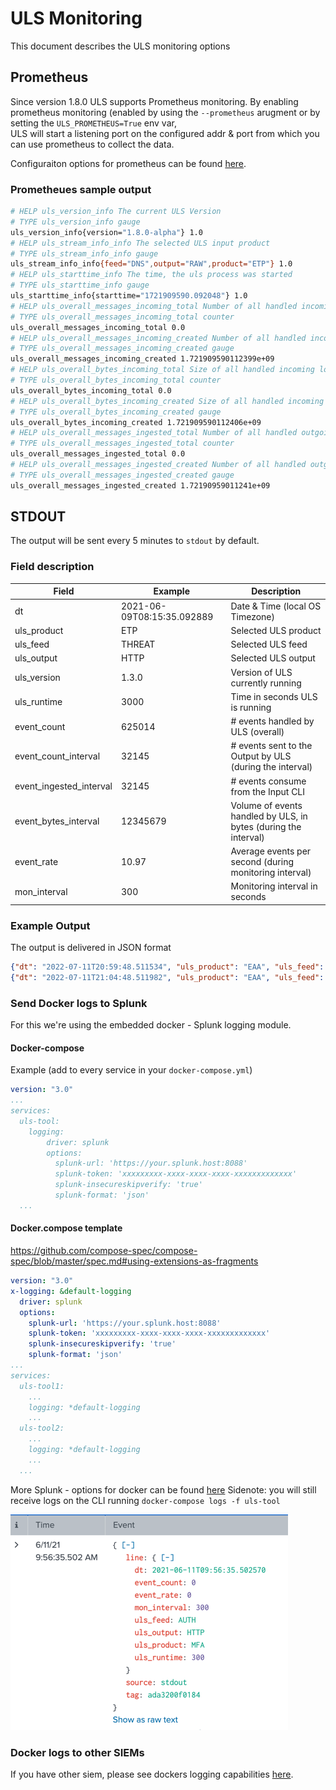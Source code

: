 # ULS Monitoring
This document describes the ULS monitoring options

## Prometheus
Since version 1.8.0 ULS supports Prometheus monitoring.
By enabling prometheus monitoring (enabled by using the `--prometheus` arugment or by setting the `ULS_PROMETHEUS=True` env var,   
ULS will start a listening port on the configured addr & port from which you can use prometheus to collect the data.

Configuraiton options for prometheus can be found [here](ARGUMENTS_ENV_VARS.md#prometheus).

### Prometheues sample output
```bash
# HELP uls_version_info The current ULS Version
# TYPE uls_version_info gauge
uls_version_info{version="1.8.0-alpha"} 1.0
# HELP uls_stream_info_info The selected ULS input product
# TYPE uls_stream_info_info gauge
uls_stream_info_info{feed="DNS",output="RAW",product="ETP"} 1.0
# HELP uls_starttime_info The time, the uls process was started
# TYPE uls_starttime_info gauge
uls_starttime_info{starttime="1721909590.092048"} 1.0
# HELP uls_overall_messages_incoming_total Number of all handled incoming log lines
# TYPE uls_overall_messages_incoming_total counter
uls_overall_messages_incoming_total 0.0
# HELP uls_overall_messages_incoming_created Number of all handled incoming log lines
# TYPE uls_overall_messages_incoming_created gauge
uls_overall_messages_incoming_created 1.721909590112399e+09
# HELP uls_overall_bytes_incoming_total Size of all handled incoming log lines
# TYPE uls_overall_bytes_incoming_total counter
uls_overall_bytes_incoming_total 0.0
# HELP uls_overall_bytes_incoming_created Size of all handled incoming log lines
# TYPE uls_overall_bytes_incoming_created gauge
uls_overall_bytes_incoming_created 1.721909590112406e+09
# HELP uls_overall_messages_ingested_total Number of all handled outgoing log lines
# TYPE uls_overall_messages_ingested_total counter
uls_overall_messages_ingested_total 0.0
# HELP uls_overall_messages_ingested_created Number of all handled outgoing log lines
# TYPE uls_overall_messages_ingested_created gauge
uls_overall_messages_ingested_created 1.72190959011241e+09
```


## STDOUT 
The output will be sent every 5 minutes to `stdout` by default.

### Field description
| Field                   | Example                    | Description                                                     |
|-------------------------|----------------------------|-----------------------------------------------------------------|
| dt                      | 2021-06-09T08:15:35.092889 | Date & Time (local OS Timezone)                                 |
| uls_product             | ETP                        | Selected ULS product                                            |
| uls_feed                | THREAT                     | Selected ULS feed                                               |
| uls_output              | HTTP                       | Selected ULS output                                             |
| uls_version             | 1.3.0                      | Version of ULS currently running                                |
| uls_runtime             | 3000                       | Time in seconds ULS is running                                  |
| event_count             | 625014                     | # events handled by ULS (overall)                               |
| event_count_interval    | 32145                      | # events sent to the Output by ULS (during the interval)        |
| event_ingested_interval | 32145                      | # events consume from the Input CLI                             |
| event_bytes_interval    | 12345679                   | Volume of events handled by ULS, in bytes (during the interval) |
| event_rate              | 10.97                      | Average events per second (during monitoring interval)          |
| mon_interval            | 300                        | Monitoring interval in seconds                                  |


### Example Output
The output is delivered in JSON format
```json
{"dt": "2022-07-11T20:59:48.511534", "uls_product": "EAA", "uls_feed": "ACCESS", "uls_output": "HTTP", "uls_version": "1.5.0", "uls_runtime": 300, "event_count": 635450, "event_count_interval": 635450, "event_ingested_interval": 635451, "event_bytes_interval": 602300990, "event_rate": 2118.17, "mon_interval": 300}
{"dt": "2022-07-11T21:04:48.511982", "uls_product": "EAA", "uls_feed": "ACCESS", "uls_output": "HTTP", "uls_version": "1.5.0", "uls_runtime": 600, "event_count": 1099860, "event_count_interval": 464410, "event_ingested_interval": 464409, "event_bytes_interval": 440221417, "event_rate": 1548.03, "mon_interval": 300}
```

### Send Docker logs to Splunk
For this we're using the embedded docker - Splunk logging module.

#### Docker-compose
Example (add to every service in your `docker-compose.yml`)
```yaml
version: "3.0"
...
services:
  uls-tool:
    logging:
        driver: splunk
        options:
          splunk-url: 'https://your.splunk.host:8088'
          splunk-token: 'xxxxxxxxx-xxxx-xxxx-xxxx-xxxxxxxxxxxxx'
          splunk-insecureskipverify: 'true'
          splunk-format: 'json'
  ...
```

#### Docker.compose template
https://github.com/compose-spec/compose-spec/blob/master/spec.md#using-extensions-as-fragments
```yaml
version: "3.0"
x-logging: &default-logging
  driver: splunk
  options:
    splunk-url: 'https://your.splunk.host:8088'
    splunk-token: 'xxxxxxxxx-xxxx-xxxx-xxxx-xxxxxxxxxxxxx'
    splunk-insecureskipverify: 'true'
    splunk-format: 'json'
...
services:
  uls-tool1:
    ...
    logging: *default-logging
    ...
  uls-tool2:
    ...
    logging: *default-logging
    ...
  ...
```

More Splunk - options for docker can be found [here](https://docs.docker.com/config/containers/logging/splunk/)
Sidenote: you will still receive logs on the CLI running `docker-compose logs -f uls-tool`

![Docker logs in splunk](images/uls_docker_logs_to_splunk.png)

### Docker logs to other SIEMs
If you have other siem, please see dockers logging capabilities [here](https://docs.docker.com/config/containers/logging/configure/).